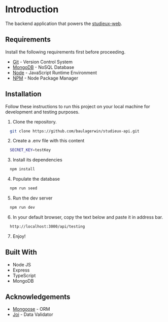 
# Introduction

The backend application that powers the [studieux-web](https://github.com/baulagerwin/studieux-web).
## Requirements

Install the following requirements first before proceeding.

- [Git](https://git-scm.com/) - Version Control System
- [MongoDB](https://www.mongodb.com/) - NoSQL Database
- [Node](https://nodejs.org/en) - JavaScript Runtime Environment
- [NPM](https://www.npmjs.com/) - Node Package Manager
## Installation

Follow these instructions to run this project on your local machine for development and testing purposes.

1. Clone the repository.

```bash
  git clone https://github.com/baulagerwin/studieux-api.git
```
2. Create a .env file with this content

```bash
  SECRET_KEY=testKey
```

3. Install its dependencies

```bash
  npm install
```

4. Populate the database

```bash
  npm run seed
```

5. Run the dev server

```bash
  npm run dev
```

6. In your default browser, copy the text below and paste it in address bar.

```bash
  http://localhost:3000/api/testing
```

7. Enjoy!
## Built With
-   Node JS
-   Express
-   TypeScript
-   MongoDB
## Acknowledgements

 -  [Mongoose](https://mongoosejs.com/) - ORM
 -  [Joi](https://joi.dev) - Data Validator